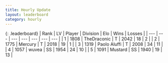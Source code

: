 ```yaml
---
title: Hourly Update
layout: leaderboard
category: hourly
---
```


{: .leaderboard}
| Rank | LV | Player | Division | Elo | Wins | Losses |
| --- | --- | --- | --- | --- | --- | --- |
| <span data-change="0">1</span> | 1808 | <span title="ID: 544310">TheDraconic</span> | T | <span data-change="0">2042</span> | <span data-change="0">18</span> | <span data-change="0">2</span> |
| <span data-change="0">2</span> | 1775 | <span title="ID: 692745">Mercury</span> | T | <span data-change="0">2018</span> | <span data-change="0">19</span> | <span data-change="0">1</span> |
| <span data-change="0">3</span> | 1319 | <span title="ID: 512212">Paolo Aluffi</span> | T | <span data-change="36">2008</span> | <span data-change="3">34</span> | <span data-change="0">11</span> |
| <span data-change="1">4</span> | 1057 | <span title="ID: 740957">wuvea</span> | SS | <span data-change="23">1954</span> | <span data-change="2">24</span> | <span data-change="0">10</span> |
| <span data-change="-1">5</span> | 1091 | <span title="ID: 611082">Mustard</span> | SS | <span data-change="-22">1940</span> | <span data-change="0">19</span> | <span data-change="3">13</span> |